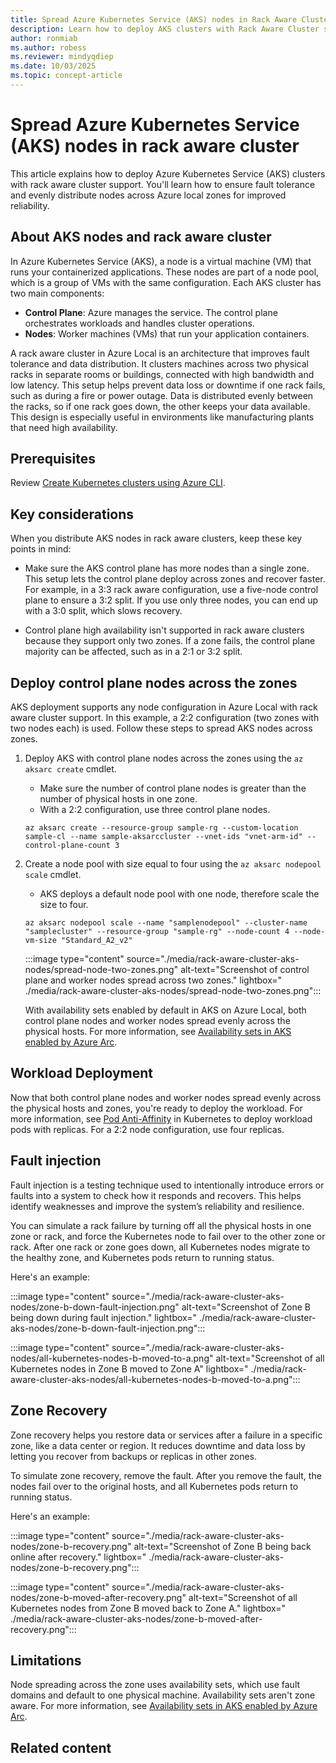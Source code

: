 ```yaml
---
title: Spread Azure Kubernetes Service (AKS) nodes in Rack Aware Cluster
description: Learn how to deploy AKS clusters with Rack Aware Cluster support to ensure fault tolerance and evenly distribute nodes across Azure Local zones.
author: ronmiab
ms.author: robess
ms.reviewer: mindyqdiep
ms.date: 10/03/2025
ms.topic: concept-article
---
```


# Spread Azure Kubernetes Service (AKS) nodes in rack aware cluster

This article explains how to deploy Azure Kubernetes Service (AKS) clusters with rack aware cluster support. You'll learn how to ensure fault tolerance and evenly distribute nodes across Azure local zones for improved reliability.

## About AKS nodes and rack aware cluster

In Azure Kubernetes Service (AKS), a node is a virtual machine (VM) that runs your containerized applications. These nodes are part of a node pool, which is a group of VMs with the same configuration. Each AKS cluster has two main components:

- **Control Plane**: Azure manages the service. The control plane orchestrates workloads and handles cluster operations.
- **Nodes**: Worker machines (VMs) that run your application containers.

A rack aware cluster in Azure Local is an architecture that improves fault tolerance and data distribution. It clusters machines across two physical racks in separate rooms or buildings, connected with high bandwidth and low latency. This setup helps prevent data loss or downtime if one rack fails, such as during a fire or power outage. Data is distributed evenly between the racks, so if one rack goes down, the other keeps your data available. This design is especially useful in environments like manufacturing plants that need high availability.

## Prerequisites

Review [Create Kubernetes clusters using Azure CLI](/azure/aks/aksarc/aks-create-clusters-cli#before-you-begin).

## Key considerations

When you distribute AKS nodes in rack aware clusters, keep these key points in mind:

- Make sure the AKS control plane has more nodes than a single zone. This setup lets the control plane deploy across zones and recover faster. For example, in a 3:3 rack aware configuration, use a five-node control plane to ensure a 3:2 split. If you use only three nodes, you can end up with a 3:0 split, which slows recovery.

- Control plane high availability isn't supported in rack aware clusters because they support only two zones. If a zone fails, the control plane majority can be affected, such as in a 2:1 or 3:2 split.

## Deploy control plane nodes across the zones

AKS deployment supports any node configuration in Azure Local with rack aware cluster support. In this example, a 2:2 configuration (two zones with two nodes each) is used. Follow these steps to spread AKS nodes across zones.

1. Deploy AKS with control plane nodes across the zones using the `az aksarc create` cmdlet.
    - Make sure the number of control plane nodes is greater than the number of physical hosts in one zone.
    - With a 2:2 configuration, use three control plane nodes.

    ```azurecli
    az aksarc create --resource-group sample-rg --custom-location sample-cl --name sample-aksarccluster --vnet-ids "vnet-arm-id" --control-plane-count 3
    ```

2. Create a node pool with size equal to four using the `az aksarc nodepool scale` cmdlet.
    - AKS deploys a default node pool with one node, therefore scale the size to four.

    ```azurecli
    az aksarc nodepool scale --name "samplenodepool" --cluster-name "samplecluster" --resource-group "sample-rg" --node-count 4 --node-vm-size "Standard_A2_v2" 
    ```

    :::image type="content" source="./media/rack-aware-cluster-aks-nodes/spread-node-two-zones.png" alt-text="Screenshot of control plane and worker nodes spread across two zones." lightbox=" ./media/rack-aware-cluster-aks-nodes/spread-node-two-zones.png":::

    With availability sets enabled by default in AKS on Azure Local, both control plane nodes and worker nodes spread evenly across the physical hosts. For more information, see [Availability sets in AKS enabled by Azure Arc](/azure/aks/aksarc/aks-create-clusters-cli).

## Workload Deployment

Now that both control plane nodes and worker nodes spread evenly across the physical hosts and zones, you're ready to deploy the workload. For more information, see [Pod Anti-Affinity](https://kubernetes.io/docs/concepts/scheduling-eviction/assign-pod-node/#more-practical-use-cases) in Kubernetes to deploy workload pods with replicas. For a 2:2 node configuration, use four replicas.

## Fault injection

Fault injection is a testing technique used to intentionally introduce errors or faults into a system to check how it responds and recovers. This helps identify weaknesses and improve the system’s reliability and resilience.

You can simulate a rack failure by turning off all the physical hosts in one zone or rack, and force the Kubernetes node to fail over to the other zone or rack. After one rack or zone goes down, all Kubernetes nodes migrate to the healthy zone, and Kubernetes pods return to running status.

Here's an example:

:::image type="content" source="./media/rack-aware-cluster-aks-nodes/zone-b-down-fault-injection.png" alt-text="Screenshot of Zone B being down during fault injection." lightbox=" ./media/rack-aware-cluster-aks-nodes/zone-b-down-fault-injection.png":::

:::image type="content" source="./media/rack-aware-cluster-aks-nodes/all-kubernetes-nodes-b-moved-to-a.png" alt-text="Screenshot of all Kubernetes nodes in Zone B moved to Zone A" lightbox=" ./media/rack-aware-cluster-aks-nodes/all-kubernetes-nodes-b-moved-to-a.png":::

## Zone Recovery

Zone recovery helps you restore data or services after a failure in a specific zone, like a data center or region. It reduces downtime and data loss by letting you recover from backups or replicas in other zones.

To simulate zone recovery, remove the fault. After you remove the fault, the nodes fail over to the original hosts, and all Kubernetes pods return to running status.

Here's an example:

:::image type="content" source="./media/rack-aware-cluster-aks-nodes/zone-b-recovery.png" alt-text="Screenshot of Zone B being back online after recovery." lightbox=" ./media/rack-aware-cluster-aks-nodes/zone-b-recovery.png":::

:::image type="content" source="./media/rack-aware-cluster-aks-nodes/zone-b-moved-after-recovery.png" alt-text="Screenshot of all Kubernetes nodes from Zone B moved back to Zone A." lightbox=" ./media/rack-aware-cluster-aks-nodes/zone-b-moved-after-recovery.png":::

## Limitations

Node spreading across the zone uses availability sets, which use fault domains and default to one physical machine. Availability sets aren't zone aware. For more information, see [Availability sets in AKS enabled by Azure Arc](/azure/aks/aksarc/availability-sets).

## Related content

